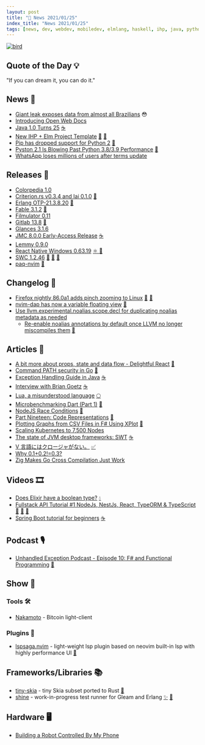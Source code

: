 ```yaml
---
layout: post
title: "📜 News 2021/01/25"
index_title: "News 2021/01/25"
tags: [news, dev, webdev, mobiledev, elmlang, haskell, ihp, java, python, rustlang, erlang, fsharp, csharp, dotnet, reactjs, reactnative, javascript, git, dartlang, vlang, neovim, robot, elixir, gleamlang]
---
```


<a href="https://daily-tech-news.github.io/2021/01/25/news.html">
  <img src="https://user-images.githubusercontent.com/430272/105770934-9d80b100-5f3e-11eb-846c-c959251b29dd.png"
     alt="bird"
     class="image">
</a>

## Quote of the Day 💡

"If you can dream it, you can do it."

## News 📰

- [Giant leak exposes data from almost all Brazilians](https://www.databreaches.net/giant-leak-exposes-data-from-almost-all-brazilians/) 😳
- [Introducing Open Web Docs](https://opencollective.com/open-web-docs/updates/introducing-open-web-docs)
- [Java 1.0 Turns 25](https://www.infoq.com/news/2021/01/java-turns-25/) [☕️](https://www.java.com "#java")
- [New IHP + Elm Project Template](https://ihp.digitallyinduced.com/ShowPost?postId=af9d7040-ce08-4b32-b539-f6bc7e10926b) [🔰](https://elm-lang.org) [🎩](https://www.haskell.org "#haskell")
- [Pip has dropped support for Python 2](https://pip.pypa.io/en/stable/news/#id1) [🐍](https://www.python.org "#python")
- [Pyston 2.1 Is Blowing Past Python 3.8/3.9 Performance](https://www.phoronix.com/scan.php?page=news_item&px=Pyston-2.1-vs-Python-3.8-3.9) [🐍](https://www.python.org "#python")
- [WhatsApp loses millions of users after terms update](https://www.theguardian.com/technology/2021/jan/24/whatsapp-loses-millions-of-users-after-terms-update)

## Releases 🥳

- [Colorpedia 1.0](https://github.com/joowani/colorpedia/releases/tag/1.0.0)
- [Criterion.rs v0.3.4 and Iai 0.1.0](https://bheisler.github.io/post/criterion-rs-0-3-4/) [🦀](https://www.rust-lang.org "#rust")
- [Erlang OTP-21.3.8.20](https://elixirforum.com/t/erlang-otp-21-3-8-20-released/37063) [📡](https://www.erlang.org "#erlang")
- [Fable 3.1.2](https://github.com/fable-compiler/Fable/releases/tag/3.1.2) [🔷](https://fsharp.org "#fsharp #dotnet")
- [Filmulator 0.11](https://filmulator.org/v0-11-0/)
- [Gitlab 13.8](https://about.gitlab.com/releases/2021/01/22/gitlab-13-8-released/) [🌴](https://git-scm.com/)
- [Glances 3.1.6](https://github.com/nicolargo/glances/releases/tag/v3.1.6)
- [JMC 8.0.0 Early-Access Release](https://jdk.java.net/jmc/8/) [☕️](https://www.java.com "#java")
- [Lemmy 0.9.0](https://lemmy.ml/post/49280)
- [React Native Windows 0.63.19](https://github.com/microsoft/react-native-windows/releases/tag/react-native-windows_v0.63.19) [⚛️ ](https://reactnative.dev "#reactnative") [🦋](https://www.microsoft.com/pt-br/windows "#windows")
- [SWC 1.2.46](https://swc.rs/blog/2021/01/23/swc-1.2.46) [🦀](https://www.rust-lang.org "#rust") [🔶](https://www.ecma-international.org "#javascript") [🔷](https://www.typescriptlang.org "#typescript")
- [paq-nvim](https://github.com/savq/paq-nvim/releases/tag/v0.4.1) [🍃](https://neovim.io "#neovim")

## Changelog 👀

- [Firefox nightly 86.0a1 adds pinch zooming to Linux](https://www.reddit.com/r/firefox/comments/l3sh4b/firefox_nightly_860a1_adds_pinch_zooming_to_linux/) [🐧](https://www.linux.org "#linux") [🦊](https://www.mozilla.org/en-US/firefox "#firefox")
- [nvim-dap has now a variable floating view](https://github.com/mfussenegger/nvim-dap/issues/6#issuecomment-765905896) [🍃](https://neovim.io "#neovim")
- [Use llvm.experimental.noalias.scope.decl for duplicating noalias metadata as needed](https://reviews.llvm.org/D92887)
  - [Re-enable noalias annotations by default once LLVM no longer miscompiles them](https://github.com/rust-lang/rust/issues/54878#issuecomment-766873161) [🦀](https://www.rust-lang.org "#rust")

## Articles 📜

- [A bit more about props, state and data flow - Delightful React](https://blog.imbhargav5.com/a-bit-more-about-props-state-and-data-flow-delightful-react) [🔶](https://www.ecma-international.org "#javascript")
- [Command PATH security in Go](https://blog.golang.org/path-security) [🌰](https://golang.org "#golang")
- [Exception Handling Guide in Java](http://victorrentea.ro/blog/exception-handling-guide-in-java/) [☕️](https://www.java.com "#java")
- [Interview with Brian Goetz](https://freecontent.manning.com/interview-with-brian-goetz/) [☕️](https://www.java.com "#java")
- [Lua, a misunderstood language](https://andregarzia.com/2021/01/lua-a-misunderstood-language.html) [🌕](https://www.lua.org "#lua")
- [Microbenchmarking Dart (Part 1)](https://mrale.ph/blog/2021/01/21/microbenchmarking-dart-part-1.html) [🎯](https://dart.dev "#dartlang")
- [NodeJS Race Conditions](https://www.nodejsdesignpatterns.com/blog/node-js-race-conditions/) [🔶](https://www.ecma-international.org "#javascript")
- [Part Nineteen: Code Representations](https://arzg.github.io/lang/19/) [🦀](https://www.rust-lang.org "#rust")
- [Plotting Graphs from CSV Files in F# Using XPlot](https://markjames.dev/2021-01-23-plotting-csv-files-fsharp/) [🔷](https://fsharp.org "#fsharp #dotnet")
- [Scaling Kubernetes to 7,500 Nodes](https://openai.com/blog/scaling-kubernetes-to-7500-nodes/)
- [The state of JVM desktop frameworks: SWT](https://blog.frankel.ch/state-jvm-desktop-frameworks/3/) [☕️](https://www.java.com "#java")
- [V 言語にはクロージャがない。](https://zenn.dev/zakuro9715/articles/vlang-no-closure) [✅](https://vlang.io "#vlang")
- [Why 0.1+0.2!=0.3?](https://0.30000000000000004.com/)
- [Zig Makes Go Cross Compilation Just Work](https://dev.to/kristoff_it/zig-makes-go-cross-compilation-just-work-29ho)

## Videos 🎞

- [Does Elixir have a boolean type?](https://www.youtube.com/watch?v=YumpACkQ0vg) [💧](https://elixir-lang.org "#elixirlang")
- [Fullstack API Tutorial #1 NodeJs, NestJs, React, TypeORM & TypeScript ](https://www.youtube.com/watch?v=IefCGB5gNgY) [🔶](https://www.ecma-international.org "#javascript") [🔶](https://reactjs.org "#reactjs") [🔷](https://www.typescriptlang.org "#typescript")
- [Spring Boot tutorial for beginners](https://www.youtube.com/watch?v=YumpACkQ0vg) [☕️](https://www.java.com "#java")

## Podcast 🎙

- [Unhandled Exception Podcast - Episode 10: F# and Functional Programming](https://unhandledexceptionpodcast.com/posts/0010-fsharp/) [🔷](https://fsharp.org "#fsharp #dotnet")

## Show 🎪

### Tools 🛠

- [Nakamoto](https://cloudhead.io/nakamoto/) - Bitcoin light-client

### Plugins 🔌

- [lspsaga.nvim](https://github.com/glepnir/lspsaga.nvim) - light-weight lsp plugin based on neovim built-in lsp with highly performance UI [🍃](https://neovim.io "#neovim")

## Frameworks/Libraries 📚

- [tiny-skia](https://github.com/RazrFalcon/tiny-skia) - tiny Skia subset ported to Rust [🦀](https://www.rust-lang.org "#rust")
- [shine](https://github.com/jeffkreeftmeijer/shine) - work-in-progress test runner for Gleam and Erlang [✨](https://gleam.run "#gleamlang") [📡](https://www.erlang.org "#erlang")

## Hardware 🖥

- [Building a Robot Controlled By My Phone](https://www.youtube.com/watch?v=lKlJDNkn1vg)


